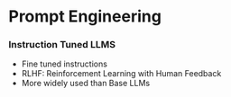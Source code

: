 # Prompt Engineering

### Instruction Tuned LLMS

- Fine tuned instructions
- RLHF: Reinforcement Learning with Human Feedback
- More widely used than Base LLMs

